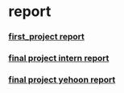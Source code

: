 # report
### [first_project report](https://github.com/ini-intern/report/blob/master/wordpress_project/yehoon_wp_project_intern_report.md)
### [final project intern report](https://github.com/ini-intern/report/blob/master/final_project/final_project_repo.md)
### [final project yehoon report](https://github.com/ini-intern/report/blob/master/final_project/yehoon_final_project_report.md)
